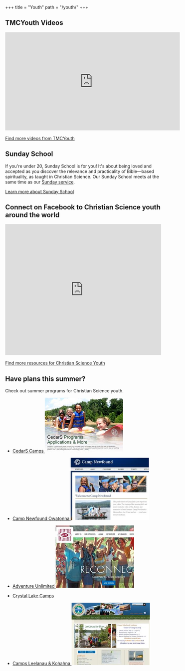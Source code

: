 +++
title = "Youth"
path = "/youth/"
+++

<div class="content-and-sidebar">

<section>

## TMCYouth Videos

<iframe width="560" height="315" src="https://www.youtube-nocookie.com/embed/A5k1_egTw2w" frameborder="0" allow="accelerometer; autoplay; encrypted-media; gyroscope; picture-in-picture" allowfullscreen></iframe>

<p>
<a class="button" href="https://www.youtube.com/user/TMCYouthChannel/" rel="external">Find more videos from TMCYouth</a>
</p>

## Sunday School

If you're under 20, Sunday School is for you!  It's about being loved and
accepted as you discover the relevance and practicality of Bible—based
spirituality, as taught in Christian Science.  Our Sunday School meets at the
same time as our [Sunday service](@/services.md).

<p>
<a class="button" href="https://www.christianscience.com/youth/sunday-school" rel="external">
  Learn more about Sunday School
</a>
</p>

## Connect on Facebook to Christian Science youth around the world

<iframe src="https://www.facebook.com/plugins/page.php?href=https%3A%2F%2Fwww.facebook.com%2FTMCYouth%2F&tabs=timeline&width=500&height=420&small_header=false&adapt_container_width=true&hide_cover=false&show_facepile=false&appId=1495541403912226" width="500" height="420" style="border:none;overflow:hidden" scrolling="no" frameborder="0" allowTransparency="true" allow="encrypted-media"></iframe>

<p>
<a class="button" href="https://www.christianscience.com/youth" rel="external">
  Find more resources for Christian Science Youth
</a>
</p>

</section>

<aside class="left">

## Have plans this summer?

Check out summer programs for Christian Science youth.

* <a href="https://www.cedarscamps.org/">
  CedarS Camps
  <img alt="CedarS Programs, Applications & More" src="/media/youth/cedars.jpg">
</a>

* <a href="https://www.newfound-owatonna.com/">
  Camp Newfound Owatonna
  <img alt="Camp Newfound" src="/media/youth/newfound.jpg">
</a>

* <a href="https://www.adventureunlimited.org/">
  Adventure Unlimited
  <img alt="Adventure Unlimited" src="/media/youth/au.jpg">
</a>

* <a href="https://www.crystallakecamps.org/">
  Crystal Lake Camps
</a>

* <a href="https://leelanau-kohahna.org/">
  Camps Leelanau & Kohahna
  <img alt="Camp" src="/media/youth/crystallake.jpg">
</a>

</aside>

</div>
